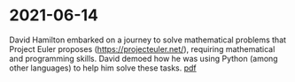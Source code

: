 # 2021-06-14

David Hamilton embarked on a journey to solve mathematical problems that Project Euler proposes (https://projecteuler.net/), requiring mathematical and programming skills. David demoed how he was using Python (among other languages) to help him solve these tasks. [pdf](DavidHamilton-TenProblems.pdf)
